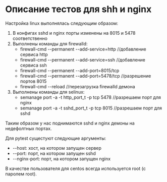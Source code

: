 # Описание тестов для shh и nginx

Настройка linux выполнялась следующим образом:
1. В конфигах sshd и nginx порты изменены на 8015 и 5478 соответственно
2. Выполнены команды для firewalld:
    - firewall-cmd --permanent --add-service=http //добавление сервиса http
    - firewall-cmd --permanent --add-service=ssh //добавление сервиса ssh
    - firewall-cmd --permanent --add-port=8015/tcp
    - firewall-cmd --permanent --add-port=5478/tcp //разрешение портов 8015
    - firewall-cmd --reload //перезагрузка firewalld демона
3. Выполнены команды для selinux:
    - semanage port -a -t http_port_t -p tcp 5478 //разрешаем порт для nginx
    - semanage port -a -t sshd_port_t -p tcp 8015 //разрешаем порт для sshd
    
Таким образом у нас поднимаются sshd и nginx демоны на недефолтных портах.

Для pytest сущестуют следующие аргументы:
- --host: хост, на котором запущен сервер
- --port: порт, на котором запущен sshd
- --nginx-port: порт, на котором запущен nginx

В качестве пользователя для centos всегда используется root (с паролем root).